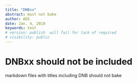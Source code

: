 ```yaml
---
title: "DNBxx"
abstract: must not bake
author: AOS
date: Jan. 4, 2019
keywords: test
# version: publish  will fail for lack of required 
# visibility: public
---
```


# DNBxx should not be included

markdown files with titles including DNB should not bake
